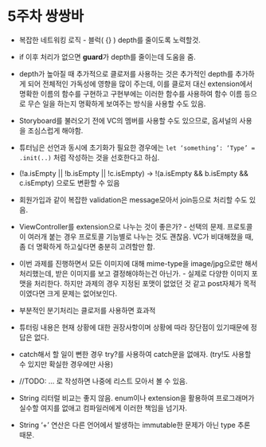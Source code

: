 # 5주차 쌍쌍바

* 복잡한 네트워킹 로직 - 블럭( {} ) depth를 줄이도록 노력할것.

* if 이후 처리가 없으면 **guard**가 depth를 줄이는데 도움을 줌.

* depth가 높아질 때 추가적으로 클로저를 사용하는 것은 추가적인 depth를 추가하게 되어 전체적인 가독성에 영향을 많이 주는데, 이를 클로저 대신 extension에서 명확한 이름의 함수를 구현하고 구현부에는 이러한 함수를 사용하여 함수 이름 등으로 무슨 일을 하는지 명확하게 보여주는 방식을 사용할 수도 있음.

* Storyboard를 불러오기 전에 VC의 멤버를 사용할 수도 있으므로, 옵셔널의 사용을 조심스럽게 해야함.

* 튜터님은 선언과 동시에 초기화가 필요한 경우에는 `let ‘something’: ‘Type’ = .init(..)` 처럼 작성하는 것을 선호한다고 하심.

* (!a.isEmpty || !b.isEmpty || !c.isEmpty) -> !(a.isEmpty && b.isEmpty && c.isEmpty) 으로도 변환할 수 있음

* 회원가입과 같이 복잡한 validation은 message모아서 join등으로 처리할 수도 있음.

* ViewController를 extension으로 나누는 것이 좋은가? - 선택의 문제. 프로토콜이 여러개 붙는 경우 프로토콜 기능별로 나누는 것도 괜찮음. VC가 비대해졌을 때, 좀 더 명확하게 하고싶다면 충분히 고려할만 함.

* 이번 과제를 진행하면서 모든 이미지에 대해 mime-type을 image/jpg으로만 해서 처리했는데, 받은 이미지를 보고 결정해야하는건 아닌가. - 실제로 다양한 이미지 포맷을 처리한다. 하지만 과제의 경우 지정된 포맷이 없었던 것 같고 post자체가 목적이였다면 크게 문제는 없어보인다.

* 부분적인 분기처리는 클로저를 사용하면 효과적

* 튜터링 내용은 현재 상황에 대한 권장사항이며 상황에 따라 장단점이 있기때문에 정답은 없다.

* catch해서 할 일이 뻔한 경우 try?를 사용하여 catch문을 없애자. (try!도 사용할 수 있지만 확실한 경우에만 사용)

* //TODO: … 로 작성하면 나중에 리스트 모아서 볼 수 있음.

* String 리터럴 비교는 좋지 않음. enum이나 extension을 활용하여 프로그래머가 실수할 여지를 없애고 컴파일러에게 이러한 책임을 넘기자.

* String ‘+’ 연산은 다른 언어에서 발생하는 immutable한 문제가 아닌 type 추론 때문.
